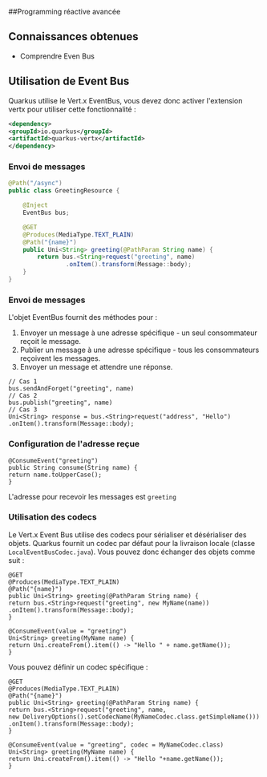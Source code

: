 ##Programming réactive avancée

## Connaissances obtenues
* Comprendre Even Bus

## Utilisation de Event Bus

Quarkus utilise le Vert.x EventBus, vous devez donc activer l'extension vertx pour utiliser cette fonctionnalité :

```xml
<dependency>
<groupId>io.quarkus</groupId>
<artifactId>quarkus-vertx</artifactId>
</dependency>
```
### Envoi de messages

```java
@Path("/async")
public class GreetingResource {

    @Inject
    EventBus bus;                                       

    @GET
    @Produces(MediaType.TEXT_PLAIN)
    @Path("{name}")
    public Uni<String> greeting(@PathParam String name) {
        return bus.<String>request("greeting", name)        
                .onItem().transform(Message::body);
    }
}
```

### Envoi de messages
L'objet EventBus fournit des méthodes pour :
1. Envoyer un message à une adresse spécifique - un seul consommateur reçoit le message.
2. Publier un message à une adresse spécifique - tous les consommateurs reçoivent les messages.
3. Envoyer un message et attendre une réponse.

``` [|1|8|9-10|]
// Cas 1
bus.sendAndForget("greeting", name)
// Cas 2
bus.publish("greeting", name)
// Cas 3
Uni<String> response = bus.<String>request("address", "Hello")
.onItem().transform(Message::body);
```

### Configuration de l'adresse reçue

```java[|4|]
@ConsumeEvent("greeting")               
public String consume(String name) {
return name.toUpperCase();
}
```
L'adresse pour recevoir les messages est `greeting`

### Utilisation des codecs
Le Vert.x Event Bus utilise des codecs pour sérialiser et désérialiser des objets.
Quarkus fournit un codec par défaut pour la livraison locale (classe `LocalEventBusCodec.java`). 
Vous pouvez donc échanger des objets comme suit :

```java[|4|]
@GET
@Produces(MediaType.TEXT_PLAIN)
@Path("{name}")
public Uni<String> greeting(@PathParam String name) {
return bus.<String>request("greeting", new MyName(name))
.onItem().transform(Message::body);
}

@ConsumeEvent(value = "greeting")
Uni<String> greeting(MyName name) {
return Uni.createFrom().item(() -> "Hello " + name.getName());
}
```

Vous pouvez définir un codec spécifique :
```java[|4|]
@GET
@Produces(MediaType.TEXT_PLAIN)
@Path("{name}")
public Uni<String> greeting(@PathParam String name) {
return bus.<String>request("greeting", name,
new DeliveryOptions().setCodecName(MyNameCodec.class.getSimpleName()))
.onItem().transform(Message::body);
}

@ConsumeEvent(value = "greeting", codec = MyNameCodec.class)            
Uni<String> greeting(MyName name) {
return Uni.createFrom().item(() -> "Hello "+name.getName());
}
```